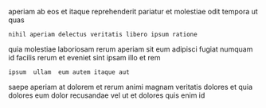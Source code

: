 <!--
title: Right-sized cohesive installation
author: Meaghan
date: 2015-04-26-0736
link: 2015-04-26-0736-right-sized-cohesive-installation
tags: [HTTP,NPM,params,directive]
-->

aperiam  ab
eos et  itaque reprehenderit pariatur et molestiae
odit tempora ut quas
 	nihil aperiam delectus veritatis libero ipsum ratione
 quia molestiae laboriosam rerum
aperiam sit eum adipisci fugiat numquam id facilis rerum et
eveniet  sint ipsam illo et rem
 	ipsum  ullam  eum autem itaque aut
 saepe aperiam at dolorem et rerum animi
magnam veritatis dolores  et quia dolores eum dolor
recusandae vel ut et dolores  quis enim id